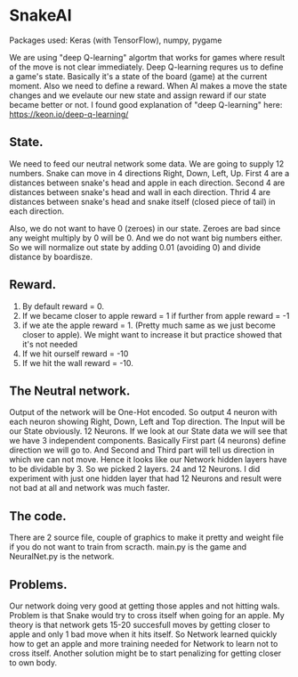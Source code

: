 # SnakeAI
Packages used: Keras (with TensorFlow), numpy, pygame

We are using "deep Q-learning" algortm that works for games where result of the move is not clear immediately.
Deep Q-learning requres us to define a game's state. Basically it's a state of the board (game) at the current moment. 
Also we need to define a reward. When AI makes a move the state changes and we evelaute our new state and assign reward if our state became better or not.
I found good explanation of "deep Q-learning" here: https://keon.io/deep-q-learning/

## State.
We need to feed our neutral network some data. We are going to supply 12 numbers.
Snake can move in 4 directions Right, Down, Left, Up.
First 4 are a distances between snake's head and apple in each direction.
Second 4 are distances between snake's head and wall in each direction.
Thrid 4 are distances between snake's head and snake itself (closed piece of tail) in each direction.

Also, we do not want to have 0 (zeroes) in our state. Zeroes are bad since any weight multiply by 0 will be 0. And we do not want big numbers either. So we will normalize out state by adding 0.01 (avoiding 0) and divide distance by boardisze. 
## Reward.
1. By default reward = 0. 
2. If we became closer to apple reward = 1 if further from apple reward = -1
3. if we ate the apple reward = 1. (Pretty much same as we just become closer to apple). We might want to increase it but practice showed that it's not needed
4. If we hit ourself reward = -10
5. If we hit the wall reward = -10.

## The Neutral network.
Output of the network will be  One-Hot encoded. So output 4 neuron with each neuron showing Right, Down, Left and Top direction.
The Input will be our State obviously. 12 Neurons.
If we look at our State data we will see that we have 3 independent components. Basically First part (4 neurons) define direction we will go to. And Second and Third part will tell us direction in which we can not move. Hence it looks like our Network hidden layers have to be dividable by 3. So we picked 2 layers. 24 and 12 Neurons. I did experiment with just one hidden layer that had 12 Neurons and result were not bad at all and network was much faster. 


## The code. 
There are 2 source file, couple of graphics to make it pretty and weight file if you do not want to train from scracth.
main.py is the game and NeuralNet.py is the network.

## Problems. 
Our network doing very good at getting those apples and not hitting wals. 
Problem is that Snake would try to cross itself when going for an apple. My theory is that network gets 15-20 succesfull moves by getting closer to apple and only 1 bad move when it hits itself. So Network learned quickly how to get an apple and more training needed for Network to learn not to cross itself. Another solution might be to start penalizing for getting closer to own body.

